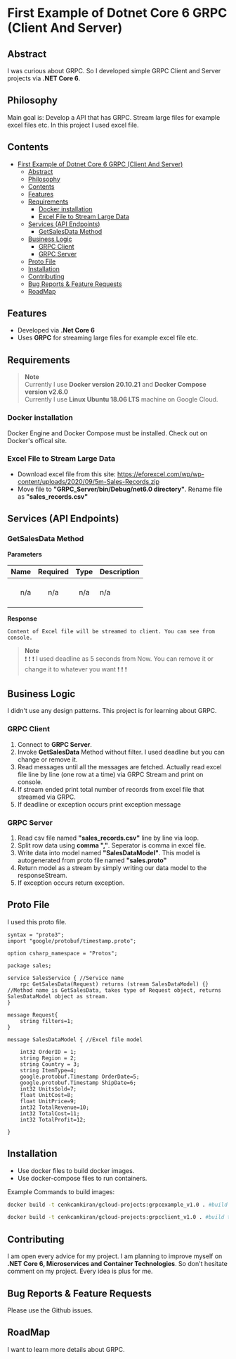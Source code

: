 # First Example of Dotnet Core 6 GRPC (Client And Server)

## Abstract

I was curious about GRPC. So I developed simple GRPC Client and Server projects via **.NET Core 6**.

## Philosophy

Main goal is: Develop a API that has GRPC. Stream large files for example excel files etc. In this project I used excel file.

## Contents

- [First Example of Dotnet Core 6 GRPC (Client And Server)](#first-example-of-dotnet-core-6-grpc-client-and-server)
  - [Abstract](#abstract)
  - [Philosophy](#philosophy)
  - [Contents](#contents)
  - [Features](#features)
  - [Requirements](#requirements)
    - [Docker installation](#docker-installation)
    - [Excel File to Stream Large Data](#excel-file-to-stream-large-data)
  - [Services (API Endpoints)](#services-api-endpoints)
    - [GetSalesData Method](#getsalesdata-method)
  - [Business Logic](#business-logic)
    - [GRPC Client](#grpc-client)
    - [GRPC Server](#grpc-server)
  - [Proto File](#proto-file)
  - [Installation](#installation)
  - [Contributing](#contributing)
  - [Bug Reports \& Feature Requests](#bug-reports--feature-requests)
  - [RoadMap](#roadmap)

## Features

- Developed via **.Net Core 6**
- Uses **GRPC** for streaming large files for example excel file etc.

## Requirements

> **Note** <br />
> Currently I use **Docker version 20.10.21** and **Docker Compose version v2.6.0** <br />
> Currently I use **Linux Ubuntu 18.06 LTS** machine on Google Cloud. <br />

### Docker installation

Docker Engine and Docker Compose must be installed. Check out on Docker's offical site.

### Excel File to Stream Large Data

- Download excel file from this site: <https://eforexcel.com/wp/wp-content/uploads/2020/09/5m-Sales-Records.zip>
- Move file to **"GRPC_Server/bin/Debug/net6.0 directory"**. Rename file as **"sales_records.csv"**

## Services (API Endpoints)

### GetSalesData Method

**Parameters**

|          Name | Required |  Type   | Description                                                                                                                                                           |
| -------------:|:--------:|:-------:| --------------------------------------------------------------------------------------------------------------------------------------------------------------------- |
|     n/a | n/a | n/a | <br/> n/a <br/><br/>                                                                     |

**Response**

```
Content of Excel file will be streamed to client. You can see from console.
```

> **Note** <br />
> :exclamation: :exclamation: :exclamation: I used deadline as 5 seconds from Now. You can remove it or change it to whatever you want :exclamation: :exclamation: :exclamation: <br />

## Business Logic

I didn't use any design patterns. This project is for learning about GRPC.

### GRPC Client

1. Connect to **GRPC Server**.
2. Invoke **GetSalesData** Method without filter. I used deadline but you can change or remove it.
3. Read messages until all the messages are fetched. Actually read excel file line by line (one row at a time) via GRPC Stream and print on console.
4. If stream ended print total number of records from excel file that streamed via GRPC.
5. If deadline or exception occurs print exception message

### GRPC Server

1. Read csv file named **"sales_records.csv"** line by line via loop.
2. Split row data using **comma ","**. Seperator is comma in excel file.
3. Write data into model named **"SalesDataModel"**. This model is autogenerated from proto file named **"sales.proto"**
4. Return model as a stream by simply writing our data model to the responseStream.
5. If exception occurs return exception.

## Proto File

I used this proto file.

```
syntax = "proto3";
import "google/protobuf/timestamp.proto";

option csharp_namespace = "Protos";

package sales;

service SalesService { //Service name
    rpc GetSalesData(Request) returns (stream SalesDataModel) {} //Method name is GetSalesData, takes type of Request object, returns SalesDataModel object as stream.  
}

message Request{
    string filters=1;
}

message SalesDataModel { //Excel file model

    int32 OrderID = 1;
    string Region = 2;
    string Country = 3;
    string ItemType=4;
    google.protobuf.Timestamp OrderDate=5;
    google.protobuf.Timestamp ShipDate=6;
    int32 UnitsSold=7;
    float UnitCost=8;
    float UnitPrice=9;
    int32 TotalRevenue=10;
    int32 TotalCost=11;
    int32 TotalProfit=12;

}

```

## Installation

- Use docker files to build docker images.
- Use docker-compose files to run containers.

Example Commands to build images:

```bash
docker build -t cenkcamkiran/gcloud-projects:grpcexample_v1.0 . #build to use grpc server

docker build -t cenkcamkiran/gcloud-projects:grpcclient_v1.0 . #build to use grpc client

```

## Contributing

I am open every advice for my project. I am planning to improve myself on **.NET Core 6, Microservices and Container Technologies**. So don't hesitate comment on my project. Every idea is plus for me.

## Bug Reports & Feature Requests

Please use the Github issues.

## RoadMap

I want to learn more details about GRPC.

<!---->

